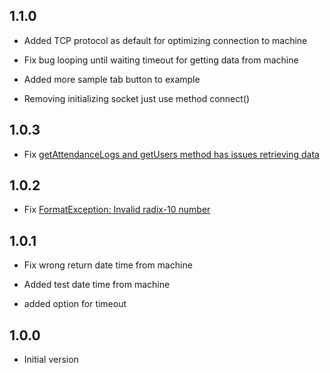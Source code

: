 ## 1.1.0

* Added TCP protocol as default for optimizing connection to machine

* Fix bug looping until waiting timeout for getting data from machine

* Added more sample tab button to example

* Removing initializing socket just use method connect()

## 1.0.3

* Fix [getAttendanceLogs and getUsers method has issues retrieving data](https://github.com/rymesaint/flutter_ztkteco/issues/7)

## 1.0.2

* Fix [FormatException: Invalid radix-10 number](https://github.com/rymesaint/flutter_ztkteco/issues/3)

## 1.0.1

* Fix wrong return date time from machine

* Added test date time from machine

* added option for timeout

## 1.0.0

* Initial version
